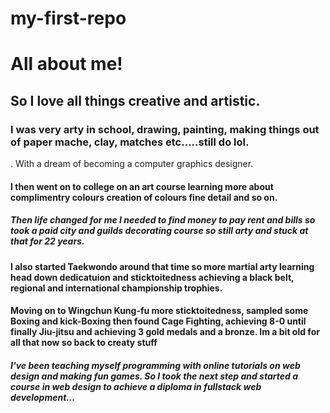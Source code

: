 # my-first-repo

# All about me!

## So I love all things creative and artistic.

### I was very arty in school, drawing, painting, making things out of paper mache, clay, matches etc.....still do lol.
. With a dream of becoming a computer graphics designer.

#### I then went on to college on an art course learning more about complimentry colours creation of colours fine detail and so on.

##### Then life changed for me I needed to find money to pay rent and bills so took a paid city and guilds decorating course so still arty and stuck at that for 22 years.
#### I also started Taekwondo around that time so more martial arty learning head down dedicatuion and sticktoitedness achieving a black belt, regional and international championship trophies.
#### Moving on to Wingchun Kung-fu more sticktoitedness, sampled some Boxing and kick-Boxing then found Cage Fighting, achieving 8-0 until finally Jiu-jitsu and achieving 3  gold medals and a bronze. Im a bit old for all that now so back to creaty stuff  

##### I've been teaching myself programming with online tutorials on web design and making fun games. So I took the next step and started a course in web design to achieve a diploma in fullstack web development...
